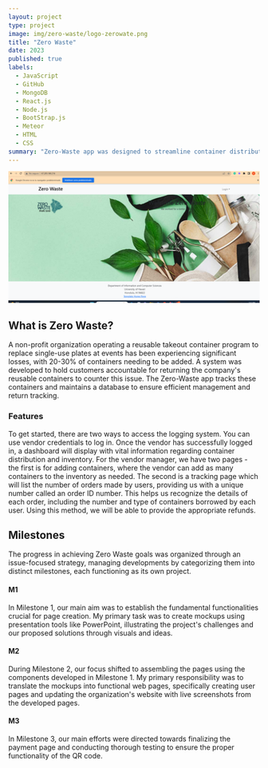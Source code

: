 ```yaml
---
layout: project
type: project
image: img/zero-waste/logo-zerowate.png
title: "Zero Waste"
date: 2023
published: true
labels:
  - JavaScript
  - GitHub
  - MongoDB
  - React.js
  - Node.js
  - BootStrap.js
  - Meteor
  - HTML
  - CSS
summary: "Zero-Waste app was designed to streamline container distribution and return processes for vendors and users.."
---
```


<img class="img-fluid" src="../img/zero-waste/initialPage_Zero-waste.pgn.png">

## What is Zero Waste?
A non-profit organization operating a reusable takeout container program to replace single-use plates at events has been experiencing significant losses, with 20-30% of containers needing to be added. A system was developed to hold customers accountable for returning the company's reusable containers to counter this issue. The Zero-Waste app tracks these containers and maintains a database to ensure efficient management and return tracking.

### Features

To get started, there are two ways to access the logging system. You can use vendor credentials to log in. Once the vendor has successfully logged in, a dashboard will display with vital information regarding container distribution and inventory. For the vendor manager, we have two pages - the first is for adding containers, where the vendor can add as many containers to the inventory as needed. The second is a tracking page which will list the number of orders made by users, providing us with a unique number called an order ID number. This helps us recognize the details of each order, including the number and type of containers borrowed by each user. Using this method, we will be able to provide the appropriate refunds.

## Milestones
The progress in achieving Zero Waste goals was organized through an issue-focused strategy, managing developments by categorizing them into distinct milestones, each functioning as its own project.

#### M1
In Milestone 1, our main aim was to establish the fundamental functionalities crucial for page creation. My primary task was to create mockups using presentation tools like PowerPoint, illustrating the project's challenges and our proposed solutions through visuals and ideas.
#### M2

During Milestone 2, our focus shifted to assembling the pages using the components developed in Milestone 1. My primary responsibility was to translate the mockups into functional web pages, specifically creating user pages and updating the organization's website with live screenshots from the developed pages.

#### M3
In Milestone 3, our main efforts were directed towards finalizing the payment page and conducting thorough testing to ensure the proper functionality of the QR code.


